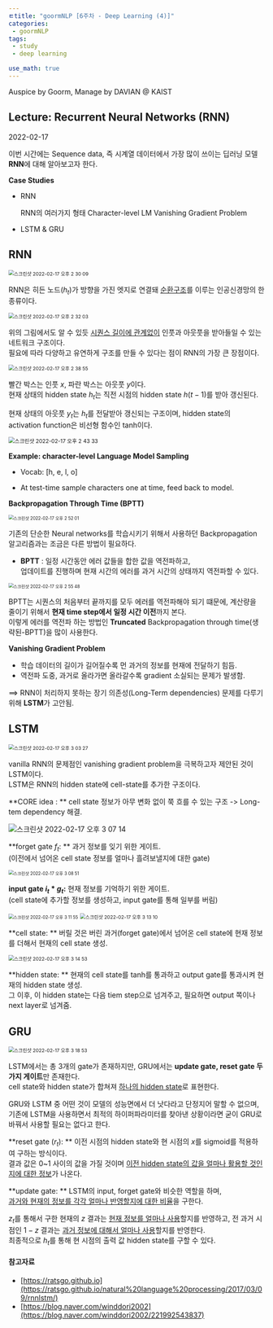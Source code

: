 ```yaml
---
ㅌtitle: "goormNLP [6주차 - Deep Learning (4)]"  
categories:
 - goormNLP
tags:
 - study
 - deep learning

use_math: true
---
```


Auspice by Goorm, Manage by DAVIAN @ KAIST

## Lecture: Recurrent Neural Networks (RNN)

2022-02-17

이번 시간에는 Sequence data, 즉 시계열 데이터에서 가장 많이 쓰이는 딥러닝 모델 **RNN**에 대해 알아보고자 한다.



**Case Studies**

- RNN
  
    RNN의 여러가지 형태
    Character-level LM
    Vanishing Gradient Problem

- LSTM & GRU




## RNN

<img src="https://user-images.githubusercontent.com/67947808/154411601-46775f8f-15ff-4a59-904a-cd989fde5560.png" alt="스크린샷 2022-02-17 오후 2 30 09" style="zoom:67%;" />



RNN은 히든 노드($h_t$)가 방향을 가진 엣지로 연결돼 <u>순환구조</u>를 이루는 인공신경망의 한 종류이다.



<img src="https://user-images.githubusercontent.com/67947808/154411772-2f7a8dcc-3797-478c-904e-d87d49ecbf62.png" alt="스크린샷 2022-02-17 오후 2 32 03" style="zoom:67%;" />



위의 그림에서도 알 수 있듯 <u>시퀀스 길이에 관계없이</u> 인풋과 아웃풋을 받아들일 수 있는 네트워크 구조이다.  
필요에 따라 다양하고 유연하게 구조를 만들 수 있다는 점이 RNN의 가장 큰 장점이다.  



<img src="https://user-images.githubusercontent.com/67947808/154412479-a26a9de1-6310-471c-b0fd-5e31303c429a.png" alt="스크린샷 2022-02-17 오후 2 38 55" style="zoom:67%;" />

빨간 박스는 인풋 $x$, 파란 박스는 아웃풋 $y$이다.  
현재 상태의 hidden state $h_t$는 직전 시점의 hidden state $h(t-1)$를 받아 갱신된다.  

현재 상태의 아웃풋 $y_t$는 $h_t$를 전달받아 갱신되는 구조이며, hidden state의 activation function은  비선형 함수인 tanh이다.



<img src="https://user-images.githubusercontent.com/67947808/154412896-347eac62-607a-43e4-80d2-e1d3bbea3b18.png" alt="스크린샷 2022-02-17 오후 2 43 33" style="zoom:75%;" />

**Example: character-level Language Model Sampling**

- Vocab: [h, e, l, o]

- At test-time sample characters one at time, feed back to model.



**Backpropagation Through Time (BPTT)**

<img src="https://user-images.githubusercontent.com/67947808/154413924-59531e0e-ed3e-4353-a82a-0b1466f9998d.png" alt="스크린샷 2022-02-17 오후 2 52 01" style="zoom: 60%;" />



기존의 단순한 Neural networks를 학습시키기 위해서 사용하던 Backpropagation 알고리즘과는 조금은 다른 방법이 필요하다.  

- **BPTT** : 일정 시간동안 에러 값들을 합한 값을 역전파하고,  
    업데이트를 진행하며 현재 시간의 에러를 과거 시간의 상태까지 역전파할 수 있다.

<img src="https://user-images.githubusercontent.com/67947808/154414352-5d3dcb23-5c47-4432-8be5-98460ab03d4a.png" alt="스크린샷 2022-02-17 오후 2 55 48" style="zoom: 60%;" />

BPTT는 시퀀스의 처음부터 끝까지를 모두 에러를 역전파해야 되기 떄문에, 계산량을 줄이기 위해서 **현재 time step에서 일정 시간 이전**까지 본다.  
이렇게 에러를 역전파 하는 방법인 **Truncated** Backpropagation through time(생략된-BPTT)을 많이 사용한다.



**Vanishing Gradient Problem**

- 학습 데이터의 길이가 길어질수록 먼 과거의 정보를 현재에 전달하기 힘듬.
- 역전파 도중, 과거로 올라가면 올라갈수록 gradient 소실되는 문제가 발생함.

==> RNN이 처리하지 못하는 장기 의존성(Long-Term dependencies) 문제를 다루기 위해 **LSTM**가 고안됨.



## LSTM

<img src="https://user-images.githubusercontent.com/67947808/154415182-dd36c807-4fa4-43bb-b708-7e7f1002dad2.png" alt="스크린샷 2022-02-17 오후 3 03 27" style="zoom:67%;" />

vanilla RNN의 문제점인 vanishing gradient problem을 극복하고자 제안된 것이 LSTM이다.  
LSTM은 RNN의 hidden state에 cell-state를 추가한 구조이다.

**CORE idea : ** cell state 정보가 아무 변화 없이 쭉 흐를 수 있는 구조 -> Long-tem dependency 해결.



![스크린샷 2022-02-17 오후 3 07 14](https://user-images.githubusercontent.com/67947808/154415637-27a44434-29f7-4c93-a7d0-c999bddbe43e.png)

**forget gate $f_t$: ** 과거 정보를 잊기 위한 게이트.  
(이전에서 넘어온 cell state 정보를 얼마나 흘려보낼지에 대한 gate)

<img src="https://user-images.githubusercontent.com/67947808/154415825-be15257d-7379-4adc-90a0-9a11b21400af.png" alt="스크린샷 2022-02-17 오후 3 08 51" style="zoom: 60%;" />

**input gate $i_t * g_t$:**  현재 정보를 기억하기 위한 게이트.  
(cell state에 추가할 정보를 생성하고, input gate를 통해 일부를 버림)

<img src="https://user-images.githubusercontent.com/67947808/154416213-442a77ee-a396-442a-a0df-25af2317d569.png" alt="스크린샷 2022-02-17 오후 3 11 55" style="zoom:60%;" />

<img src="https://user-images.githubusercontent.com/67947808/154416361-5b586404-85c5-4eb8-8667-1a96a539fcd6.png" alt="스크린샷 2022-02-17 오후 3 13 10" style="zoom:67%;" />

**cell state: ** 버릴 것은 버린 과거(forget gate)에서 넘어온 cell state에 현재 정보를 더해서 현재의 cell state 생성.

<img src="https://user-images.githubusercontent.com/67947808/154416548-cae38854-71b4-4f63-9923-7bc46009aa33.png" alt="스크린샷 2022-02-17 오후 3 14 53" style="zoom:67%;" />

**hidden state: ** 현재의 cell state를 tanh를 통과하고 output gate를 통과시켜 현재의 hidden state 생성.  
그 이후, 이 hidden state는 다음 tiem step으로 넘겨주고, 필요하면 output 쪽이나 next layer로 넘겨줌.



## GRU

<img src="https://user-images.githubusercontent.com/67947808/154417056-7afb232e-06d9-4682-aee8-956791e7b90e.png" alt="스크린샷 2022-02-17 오후 3 18 53" style="zoom:67%;" />

LSTM에서는 총 3개의 gate가 존재하지만, GRU에서는 **update gate, reset gate 두 가지 게이트**만 존재한다.  
cell state와 hidden state가 합쳐져 <u>하나의 hidden state</u>로 표현한다.

GRU와 LSTM 중 어떤 것이 모델의 성능면에서 더 낫다라고 단정지어 말할 수 없으며,  
기존에 LSTM을 사용하면서 최적의 하이퍼파라미터를 찾아낸 상황이라면 굳이 GRU로 바꿔서 사용할 필요는 없다고 한다.  



**reset gate ($r_t$): ** 이전 시점의 hidden state와 현 시점의 $x$를 sigmoid를 적용하여 구하는 방식이다.  
결과 값은 0~1 사이의 값을 가질 것이며 <u>이전 hidden state의 값을 얼마나 활용할 것인지에 대한 정보</u>가 나온다.



**update gate: ** LSTM의 input, forget gate와 비슷한 역할을 하며,  
<u>과거와 현재의 정보를 각각 얼마나 반영할지에 대한 비율</u>을 구한다.  

$z_t$를 통해서 구한 현재의 $z$ 결과는 <u>현재 정보를 얼마나 사용</u>할지를 반영하고,
전 과거 시점인 $1-z$ 결과는 <u>과거 정보에 대해서 얼마나 사용</u>할지를 반영한다.  
최종적으로 $h_t$를 통해 현 시점의 출력 값 hidden state를 구할 수 있다.



#### 참고자료

- [https://ratsgo.github.io](https://ratsgo.github.io/natural%20language%20processing/2017/03/09/rnnlstm/)
- [https://blog.naver.com/winddori2002](https://blog.naver.com/winddori2002/221992543837)

